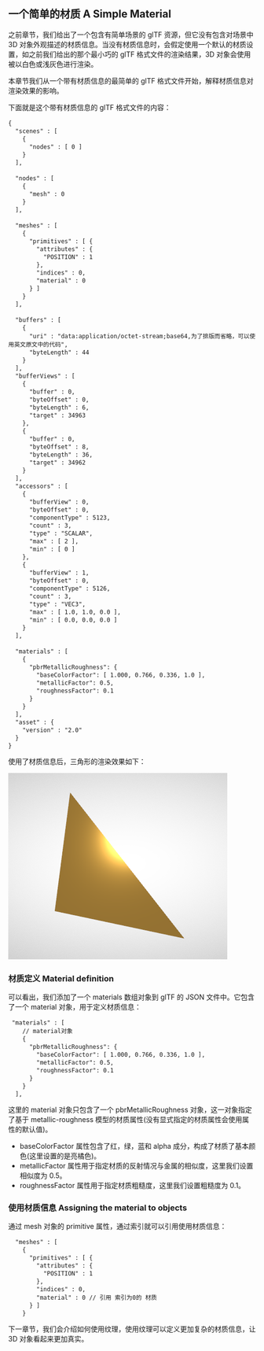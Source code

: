 ## 一个简单的材质 A Simple Material

之前章节，我们给出了一个包含有简单场景的 glTF 资源，但它没有包含对场景中 3D 对象外观描述的材质信息。当没有材质信息时，会假定使用一个默认的材质设置，如之前我们给出的那个最小巧的 glTF 格式文件的渲染结果，3D 对象会使用被以白色或浅灰色进行渲染。

本章节我们从一个带有材质信息的最简单的 glTF 格式文件开始，解释材质信息对渲染效果的影响。

下面就是这个带有材质信息的 glTF 格式文件的内容：

```
{
  "scenes" : [
    {
      "nodes" : [ 0 ]
    }
  ],

  "nodes" : [
    {
      "mesh" : 0
    }
  ],

  "meshes" : [
    {
      "primitives" : [ {
        "attributes" : {
          "POSITION" : 1
        },
        "indices" : 0,
        "material" : 0
      } ]
    }
  ],

  "buffers" : [
    {
      "uri" : "data:application/octet-stream;base64,为了排版而省略，可以使用英文原文中的代码",
      "byteLength" : 44
    }
  ],
  "bufferViews" : [
    {
      "buffer" : 0,
      "byteOffset" : 0,
      "byteLength" : 6,
      "target" : 34963
    },
    {
      "buffer" : 0,
      "byteOffset" : 8,
      "byteLength" : 36,
      "target" : 34962
    }
  ],
  "accessors" : [
    {
      "bufferView" : 0,
      "byteOffset" : 0,
      "componentType" : 5123,
      "count" : 3,
      "type" : "SCALAR",
      "max" : [ 2 ],
      "min" : [ 0 ]
    },
    {
      "bufferView" : 1,
      "byteOffset" : 0,
      "componentType" : 5126,
      "count" : 3,
      "type" : "VEC3",
      "max" : [ 1.0, 1.0, 0.0 ],
      "min" : [ 0.0, 0.0, 0.0 ]
    }
  ],

  "materials" : [
    {
      "pbrMetallicRoughness": {
        "baseColorFactor": [ 1.000, 0.766, 0.336, 1.0 ],
        "metallicFactor": 0.5,
        "roughnessFactor": 0.1
      }
    }
  ],
  "asset" : {
    "version" : "2.0"
  }
}
```

使用了材质信息后，三角形的渲染效果如下：

![图11a使用材质信息渲染的三角形](./imgs/图11a使用材质信息渲染的三角形.png)

### 材质定义 Material definition

可以看出，我们添加了一个 materials 数组对象到 glTF 的 JSON 文件中。它包含了一个 material 对象，用于定义材质信息：

```
 "materials" : [
    // material对象
    {
      "pbrMetallicRoughness": {
        "baseColorFactor": [ 1.000, 0.766, 0.336, 1.0 ],
        "metallicFactor": 0.5,
        "roughnessFactor": 0.1
      }
    }
  ],

```

这里的 material 对象只包含了一个 pbrMetallicRoughness 对象，这一对象指定了基于 metallic-roughness 模型的材质属性(没有显式指定的材质属性会使用属性的默认值)。

- baseColorFactor 属性包含了红，绿，蓝和 alpha 成分，构成了材质了基本颜色(这里设置的是亮橘色)。
- metallicFactor 属性用于指定材质的反射情况与金属的相似度，这里我们设置相似度为 0.5。
- roughnessFactor 属性用于指定材质粗糙度，这里我们设置粗糙度为 0.1。

### 使用材质信息 Assigning the material to objects

通过 mesh 对象的 primitive 属性，通过索引就可以引用使用材质信息：

```
  "meshes" : [
    {
      "primitives" : [ {
        "attributes" : {
          "POSITION" : 1
        },
        "indices" : 0,
        "material" : 0 // 引用 索引为0的 材质
      } ]
    }
```

下一章节，我们会介绍如何使用纹理，使用纹理可以定义更加复杂的材质信息，让 3D 对象看起来更加真实。
